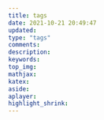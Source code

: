 ```yaml
---
title: tags
date: 2021-10-21 20:49:47
updated:
type: "tags"
comments:
description:
keywords:
top_img:
mathjax:
katex:
aside:
aplayer:
highlight_shrink:
---
```

